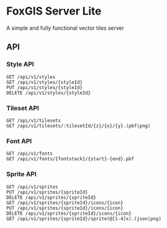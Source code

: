 # FoxGIS Server Lite
A simple and fully functional vector tiles server

## API

### Style API

```
GET /api/v1/styles
GET /api/v1/styles/{styleId}
PUT /api/v1/styles/{styleId}
DELETE /api/v1/styles/{styleId}
```

### Tileset API

```
GET /api/v1/tilesets
GET /api/v1/tilesets/:tilesetId/{z}/{x}/{y}.(pbf|png)
```

### Font API

```
GET /api/v1/fonts
GET /api/v1/fonts/{fontstack}/{start}-{end}.pbf
```

### Sprite API

```
GET /api/v1/sprites
PUT /api/v1/sprites/{spriteId}
DELETE /api/v1/sprites/{spriteId}
GET /api/v1/sprites/{spriteId}/icons/{icon}
PUT /api/v1/sprites/{spriteId}/icons/{icon}
DELETE /api/v1/sprites/{spriteId}/icons/{icon}
GET /api/v1/sprites/{spriteId}/sprite(@[1-4]x).(json|png)
```
